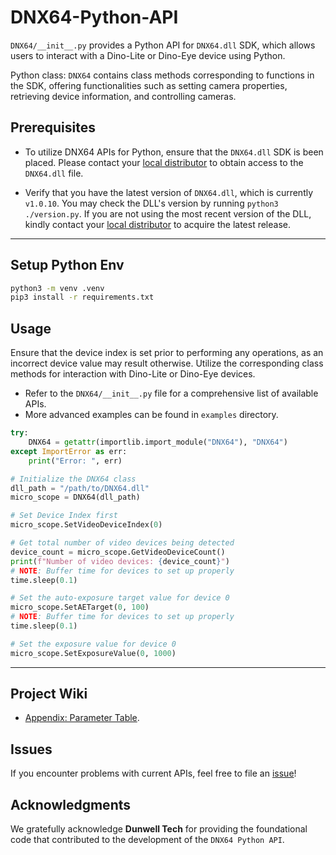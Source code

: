 # DNX64-Python-API

`DNX64/__init__.py` provides a Python API for `DNX64.dll` SDK, which allows users to interact with a Dino-Lite or Dino-Eye device using Python.

Python class: `DNX64` contains class methods corresponding to functions in the SDK, offering functionalities such as setting camera properties, retrieving device information, and controlling cameras.

## Prerequisites

- To utilize DNX64 APIs for Python, ensure that the `DNX64.dll` SDK is been placed.
  Please contact your [local distributor](https://www.dino-lite.com/contact01.php) to obtain access to the `DNX64.dll` file.

- Verify that you have the latest version of `DNX64.dll`, which is currently `v1.0.10`.
  You may check the DLL's version by running `python3 ./version.py`.
  If you are not using the most recent version of the DLL, kindly contact your [local distributor](https://www.dino-lite.com/contact01.php) to acquire the latest release.

---

## Setup Python Env

```sh
python3 -m venv .venv
pip3 install -r requirements.txt
```

## Usage

Ensure that the device index is set prior to performing any operations, as an incorrect device value may result otherwise.
Utilize the corresponding class methods for interaction with Dino-Lite or Dino-Eye devices.

- Refer to the `DNX64/__init__.py` file for a comprehensive list of available APIs.
- More advanced examples can be found in `examples` directory.

```py
try:
    DNX64 = getattr(importlib.import_module("DNX64"), "DNX64")
except ImportError as err:
    print("Error: ", err)

# Initialize the DNX64 class
dll_path = "/path/to/DNX64.dll"
micro_scope = DNX64(dll_path)

# Set Device Index first
micro_scope.SetVideoDeviceIndex(0)

# Get total number of video devices being detected
device_count = micro_scope.GetVideoDeviceCount()
print(f"Number of video devices: {device_count}")
# NOTE: Buffer time for devices to set up properly
time.sleep(0.1)

# Set the auto-exposure target value for device 0
micro_scope.SetAETarget(0, 100)
# NOTE: Buffer time for devices to set up properly
time.sleep(0.1)

# Set the exposure value for device 0
micro_scope.SetExposureValue(0, 1000)
```

---

## Project Wiki

- [Appendix: Parameter Table](https://github.com/dino-lite/DNX64-Python-API/wiki/Appendix:-Parameter-Table).

## Issues

If you encounter problems with current APIs, feel free to file an [issue](https://github.com/dino-lite/DNX64-Python-API/issues)!

## Acknowledgments

We gratefully acknowledge **Dunwell Tech** for providing the foundational code that contributed to the development of the `DNX64 Python API`.
